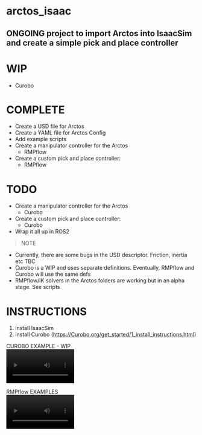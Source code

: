 # arctos_isaac

## ONGOING project to import Arctos into IsaacSim and create a simple pick and place controller

# WIP
- Curobo

# COMPLETE
- Create a USD file for Arctos
- Create a YAML file for Arctos Config
- Add example scripts
- Create a manipulator controller for the Arctos
  - RMPflow
- Create a custom pick and place controller:
  - RMPflow

# TODO
- Create a manipulator controller for the Arctos
  - Curobo
- Create a custom pick and place controller:
  - Curobo
- Wrap it all up in ROS2


>NOTE 
- Currently, there are some bugs in the USD descriptor. Friction, inertia etc TBC 
- Curobo is a WIP and uses separate definitions. Eventually, RMPflow and Curobo will use the same defs
- RMPflow/IK solvers in the Arctos folders are working but in an alpha stage. See scripts

# INSTRUCTIONS
1. install IsaacSim
2. install Curobo (https://Curobo.org/get_started/1_install_instructions.html)

CUROBO EXAMPLE - WIP    
<video src='https://github.com/user-attachments/assets/c1ed2d0d-75fa-4ba1-b1cf-ac66058737a0' width=180/>    
    
  
RMPflow EXAMPLES     
<video src='https://github.com/user-attachments/assets/1af2fb42-6426-4fc2-b4c8-126c8d49d4a1' width=180/>    





